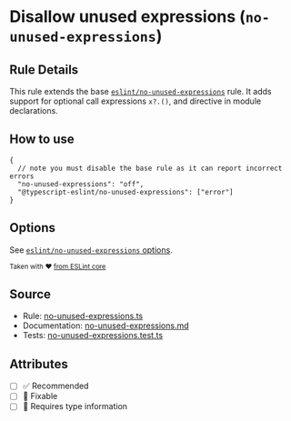 # Disallow unused expressions (`no-unused-expressions`)

## Rule Details

This rule extends the base [`eslint/no-unused-expressions`](https://eslint.org/docs/rules/no-unused-expressions) rule.
It adds support for optional call expressions `x?.()`, and directive in module declarations.

## How to use

```jsonc
{
  // note you must disable the base rule as it can report incorrect errors
  "no-unused-expressions": "off",
  "@typescript-eslint/no-unused-expressions": ["error"]
}
```

## Options

See [`eslint/no-unused-expressions` options](https://eslint.org/docs/rules/no-unused-expressions#options).

<sup>

Taken with ❤️ [from ESLint core](https://github.com/eslint/eslint/blob/main/docs/rules/no-unused-expressions.md)

</sup>

## Source

- Rule: [no-unused-expressions.ts](https://github.com/typescript-eslint/typescript-eslint/blob/main/packages/eslint-plugin/src/rules/no-unused-expressions.ts)
- Documentation: [no-unused-expressions.md](https://github.com/typescript-eslint/typescript-eslint/blob/main/packages/eslint-plugin/docs/rules/no-unused-expressions.md)
- Tests: [no-unused-expressions.test.ts](https://github.com/typescript-eslint/typescript-eslint/blob/main/packages/eslint-plugin/tests/rules/no-unused-expressions.test.ts)

## Attributes

- [ ] ✅ Recommended
- [ ] 🔧 Fixable
- [ ] 💭 Requires type information

